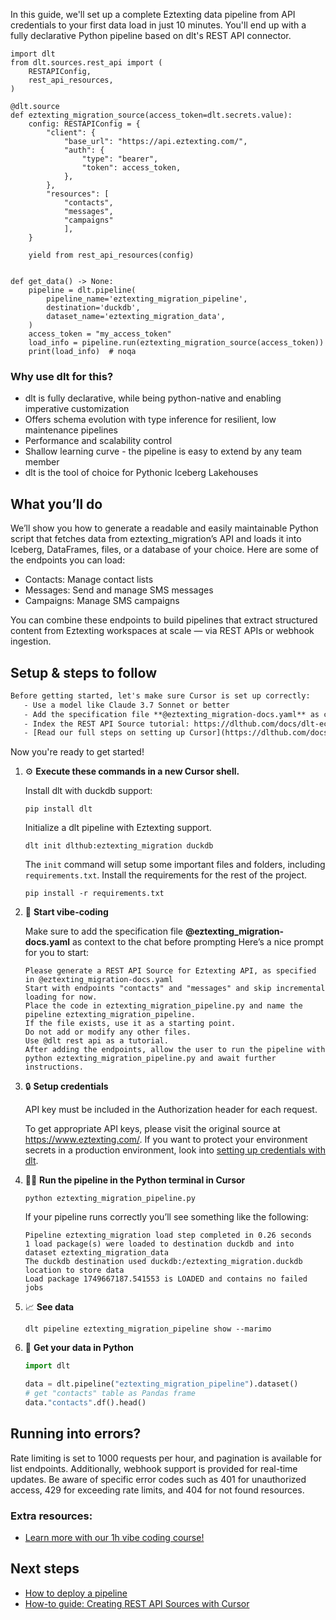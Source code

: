In this guide, we'll set up a complete Eztexting data pipeline from API credentials to your first data load in just 10 minutes. You'll end up with a fully declarative Python pipeline based on dlt's REST API connector.

```python-outcome
import dlt
from dlt.sources.rest_api import (
    RESTAPIConfig,
    rest_api_resources,
)

@dlt.source
def eztexting_migration_source(access_token=dlt.secrets.value):
    config: RESTAPIConfig = {
        "client": {
            "base_url": "https://api.eztexting.com/",
            "auth": {
                "type": "bearer",
                "token": access_token,
            },
        },
        "resources": [
            "contacts",
            "messages",
            "campaigns"
            ],
    }

    yield from rest_api_resources(config)


def get_data() -> None:
    pipeline = dlt.pipeline(
        pipeline_name='eztexting_migration_pipeline',
        destination='duckdb',
        dataset_name='eztexting_migration_data', 
    )
    access_token = "my_access_token"
    load_info = pipeline.run(eztexting_migration_source(access_token))
    print(load_info)  # noqa
```

### Why use dlt for this?

- dlt is fully declarative, while being python-native and enabling imperative customization
- Offers schema evolution with type inference for resilient, low maintenance pipelines
- Performance and scalability control
- Shallow learning curve - the pipeline is easy to extend by any team member
- dlt is the tool of choice for Pythonic Iceberg Lakehouses

## What you’ll do

We’ll show you how to generate a readable and easily maintainable Python script that fetches data from eztexting_migration’s API and loads it into Iceberg, DataFrames, files, or a database of your choice. Here are some of the endpoints you can load:

- Contacts: Manage contact lists
- Messages: Send and manage SMS messages
- Campaigns: Manage SMS campaigns

You can combine these endpoints to build pipelines that extract structured content from Eztexting workspaces at scale — via REST APIs or webhook ingestion.

## Setup & steps to follow

```default
Before getting started, let's make sure Cursor is set up correctly:
   - Use a model like Claude 3.7 Sonnet or better
   - Add the specification file **@eztexting_migration-docs.yaml** as context
   - Index the REST API Source tutorial: https://dlthub.com/docs/dlt-ecosystem/verified-sources/rest_api/ and add it to context as **@dlt rest api**
   - [Read our full steps on setting up Cursor](https://dlthub.com/docs/dlt-ecosystem/llm-tooling/cursor-restapi#23-configuring-cursor-with-documentation)
```

Now you're ready to get started! 

1. ⚙️ **Execute these commands in a new Cursor shell.**
    
    Install dlt with duckdb support:
    ```shell
    pip install dlt
    ```

    Initialize a dlt pipeline with Eztexting support.
    ```shell
    dlt init dlthub:eztexting_migration duckdb
    ```

    The `init` command will setup some important files and folders, including `requirements.txt`. Install the requirements for the rest of the project.
    ```shell
    pip install -r requirements.txt
    ```
    
2. 🤠 **Start vibe-coding**
    
    Make sure to add the specification file **@eztexting_migration-docs.yaml** as context to the chat before prompting
    Here’s a nice prompt for you to start: 
    
    ```prompt
    Please generate a REST API Source for Eztexting API, as specified in @eztexting_migration-docs.yaml 
    Start with endpoints "contacts" and "messages" and skip incremental loading for now. 
    Place the code in eztexting_migration_pipeline.py and name the pipeline eztexting_migration_pipeline. 
    If the file exists, use it as a starting point. 
    Do not add or modify any other files. 
    Use @dlt rest api as a tutorial. 
    After adding the endpoints, allow the user to run the pipeline with python eztexting_migration_pipeline.py and await further instructions.
    ```

    
3. 🔒 **Setup credentials** 
    
    API key must be included in the Authorization header for each request.
    
    To get appropriate API keys, please visit the original source at https://www.eztexting.com/.
    If you want to protect your environment secrets in a production environment, look into [setting up credentials with dlt](https://dlthub.com/docs/walkthroughs/add_credentials).
    
4. 🏃‍♀️ **Run the pipeline in the Python terminal in Cursor**
    
    ```shell
    python eztexting_migration_pipeline.py
    ```
    
    If your pipeline runs correctly you’ll see something like the following:
    
    ```shell
    Pipeline eztexting_migration load step completed in 0.26 seconds
    1 load package(s) were loaded to destination duckdb and into dataset eztexting_migration_data
    The duckdb destination used duckdb:/eztexting_migration.duckdb location to store data
    Load package 1749667187.541553 is LOADED and contains no failed jobs
    ```
    
5. 📈 **See data**
    
    ```shell
    dlt pipeline eztexting_migration_pipeline show --marimo
    ```
    
6. 🐍 **Get your data in Python**
    
    ```python
    import dlt

   data = dlt.pipeline("eztexting_migration_pipeline").dataset()
   # get "contacts" table as Pandas frame
   data."contacts".df().head()
    ```

## Running into errors?

Rate limiting is set to 1000 requests per hour, and pagination is available for list endpoints. Additionally, webhook support is provided for real-time updates. Be aware of specific error codes such as 401 for unauthorized access, 429 for exceeding rate limits, and 404 for not found resources.

### Extra resources:

- [Learn more with our 1h vibe coding course!](https://www.youtube.com/watch?v=GGid70rnJuM)

## Next steps

- [How to deploy a pipeline](https://dlthub.com/docs/walkthroughs/deploy-a-pipeline)
- [How-to guide: Creating REST API Sources with Cursor](https://dlthub.com/docs/dlt-ecosystem/llm-tooling/cursor-restapi)